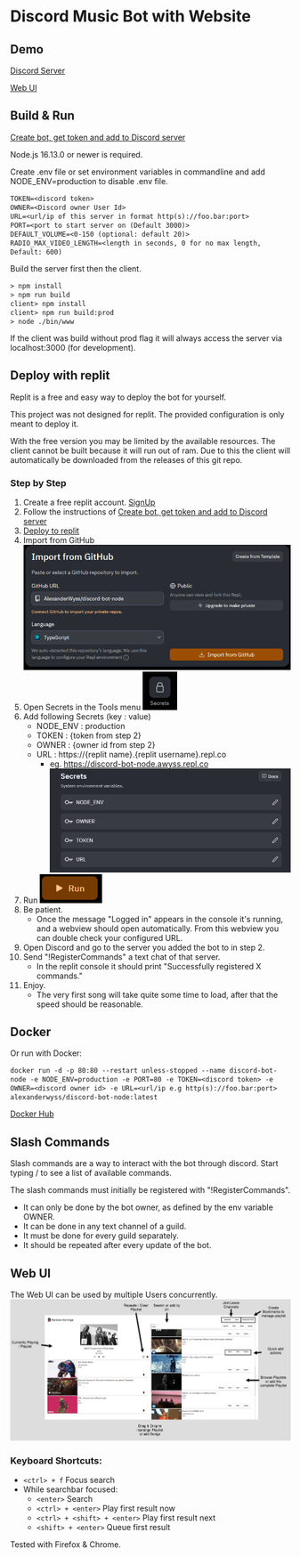 # Discord Music Bot with Website

## Demo
[Discord Server](https://discord.gg/7v9jSsukYw)

[Web UI](https://discord-demo.wyss.tech/player/790550663280459786)

## Build & Run

[Create bot, get token and add to Discord server](https://github.com/AlexanderWyss/discord-bot-node/blob/master/DiscordBotREADME.md)

Node.js 16.13.0 or newer is required.

Create .env file or set environment variables in commandline and add NODE_ENV=production to disable .env file.
```
TOKEN=<discord token>
OWNER=<Discord owner User Id>
URL=<url/ip of this server in format http(s)://foo.bar:port>
PORT=<port to start server on (Default 3000)>
DEFAULT_VOLUME=<0-150 (optional: default 20)>
RADIO_MAX_VIDEO_LENGTH=<length in seconds, 0 for no max length, Default: 600)
```

Build the server first then the client.
```
> npm install
> npm run build
client> npm install
client> npm run build:prod
> node ./bin/www
```

If the client was build without prod flag it will always access the server via localhost:3000 (for development).

## Deploy with replit
Replit is a free and easy way to deploy the bot for yourself.

This project was not designed for replit. The provided configuration is only meant to deploy it.

With the free version you may be limited by the available resources. 
The client cannot be built because it will run out of ram. 
Due to this the client will automatically be downloaded from the releases of this git repo.

### Step by Step
1. Create a free replit account. [SignUp](https://replit.com/signup)
2. Follow the instructions of [Create bot, get token and add to Discord server](https://github.com/AlexanderWyss/discord-bot-node/blob/master/DiscordBotREADME.md)
3. [Deploy to replit](https://repl.it/github/AlexanderWyss/discord-bot-node)
4. Import from GitHub
![Web UI](https://raw.githubusercontent.com/AlexanderWyss/README-assets/master/replit_import.png)
5. Open Secrets in the Tools menu
![Secrets](https://raw.githubusercontent.com/AlexanderWyss/README-assets/master/replit_secrets.png)
6. Add following Secrets (key : value)
   - NODE_ENV : production
   - TOKEN : {token from step 2}
   - OWNER : {owner id from step 2}
   - URL : https://{replit name}.{replit username}.repl.co
     - eg. https://discord-bot-node.awyss.repl.co
       ![Run](https://raw.githubusercontent.com/AlexanderWyss/README-assets/master/replit_secrets_list.png)
7. Run
![Run](https://raw.githubusercontent.com/AlexanderWyss/README-assets/master/replit_run.png)
8. Be patient.
   - Once the message "Logged in" appears in the console it's running, and a webview should open automatically.
From this webview you can double check your configured URL.
9. Open Discord and go to the server you added the bot to in step 2.
10. Send "!RegisterCommands" a text chat of that server.
    - In the replit console it should print "Successfully registered X commands."
11. Enjoy.
    - The very first song will take quite some time to load, after that the speed should be reasonable.


## Docker
Or run with Docker:
```
docker run -d -p 80:80 --restart unless-stopped --name discord-bot-node -e NODE_ENV=production -e PORT=80 -e TOKEN=<discord token> -e OWNER=<discord owner id> -e URL=<url/ip e.g http(s)://foo.bar:port> alexanderwyss/discord-bot-node:latest
```
[Docker Hub](https://hub.docker.com/r/alexanderwyss/discord-bot-node)

## Slash Commands
Slash commands are a way to interact with the bot through discord. Start typing / to see a list of available commands.

The slash commands must initially be registered with "!RegisterCommands".
- It can only be done by the bot owner, as defined by the env variable OWNER.
- It can be done in any text channel of a guild.
- It must be done for every guild separately.
- It should be repeated after every update of the bot.

## Web UI
The Web UI can be used by multiple Users concurrently.
![Web UI](https://raw.githubusercontent.com/AlexanderWyss/README-assets/master/discord-bot-node-web-ui.png)

### Keyboard Shortcuts:
* `<ctrl> + f` Focus search
* While searchbar focused:
    * `<enter>` Search
    * `<ctrl> + <enter>` Play first result now
    * `<ctrl> + <shift> + <enter>` Play first result next
    * `<shift> + <enter>` Queue first result

Tested with Firefox & Chrome.
